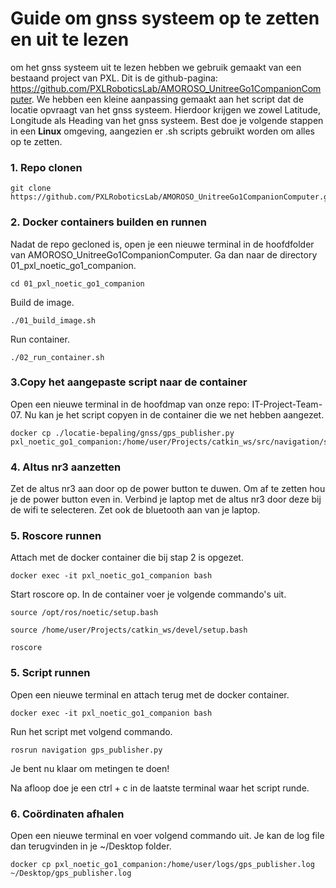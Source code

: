 # Guide om gnss systeem op te zetten en uit te lezen
om het gnss systeem uit te lezen hebben we gebruik gemaakt van een bestaand project van PXL. Dit is de github-pagina: https://github.com/PXLRoboticsLab/AMOROSO_UnitreeGo1CompanionComputer. We hebben een kleine aanpassing gemaakt aan het script dat de locatie opvraagt van het gnss systeem. Hierdoor krijgen we zowel Latitude, Longitude als Heading van het gnss systeem. Best doe je volgende stappen in een **Linux** omgeving, aangezien er .sh scripts gebruikt worden om alles op te zetten.

### 1. Repo clonen
```
git clone https://github.com/PXLRoboticsLab/AMOROSO_UnitreeGo1CompanionComputer.git
```

### 2. Docker containers builden en runnen
Nadat de repo gecloned is, open je een nieuwe terminal in de hoofdfolder van AMOROSO_UnitreeGo1CompanionComputer. Ga dan naar de directory 01_pxl_noetic_go1_companion.
```
cd 01_pxl_noetic_go1_companion
```
Build de image.
```
./01_build_image.sh
```
Run container.
```
./02_run_container.sh
```

### 3.Copy het aangepaste script naar de container
Open een nieuwe terminal in de hoofdmap van onze repo: IT-Project-Team-07. Nu kan je het script copyen in de container die we net hebben aangezet.
```
docker cp ./locatie-bepaling/gnss/gps_publisher.py pxl_noetic_go1_companion:/home/user/Projects/catkin_ws/src/navigation/src/gps_publisher.py
```

### 4. Altus nr3 aanzetten
Zet de altus nr3 aan door op de power button te duwen. Om af te zetten hou je de power button even in. Verbind je laptop met de altus nr3 door deze bij de wifi te selecteren. Zet ook de bluetooth aan van je laptop.

### 5. Roscore runnen
Attach met de docker container die bij stap 2 is opgezet.
```
docker exec -it pxl_noetic_go1_companion bash
```

Start roscore op. In de container voer je volgende commando's uit.
```
source /opt/ros/noetic/setup.bash
```
```
source /home/user/Projects/catkin_ws/devel/setup.bash
```
```
roscore
```

### 5. Script runnen
Open een nieuwe terminal en attach terug met de docker container.
```
docker exec -it pxl_noetic_go1_companion bash
```

Run het script met volgend commando.
```
rosrun navigation gps_publisher.py
```

Je bent nu klaar om metingen te doen!

Na afloop doe je een ctrl + c in de laatste terminal waar het script runde.

### 6. Coördinaten afhalen
Open een nieuwe terminal en voer volgend commando uit. Je kan de log file dan terugvinden in je ~/Desktop folder.
```
docker cp pxl_noetic_go1_companion:/home/user/logs/gps_publisher.log ~/Desktop/gps_publisher.log
```

